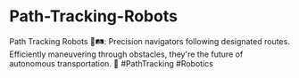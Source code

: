 # Path-Tracking-Robots
Path Tracking Robots 🤖🛤️: Precision navigators following designated routes. Efficiently maneuvering through obstacles, they're the future of autonomous transportation. 🚀 #PathTracking #Robotics
